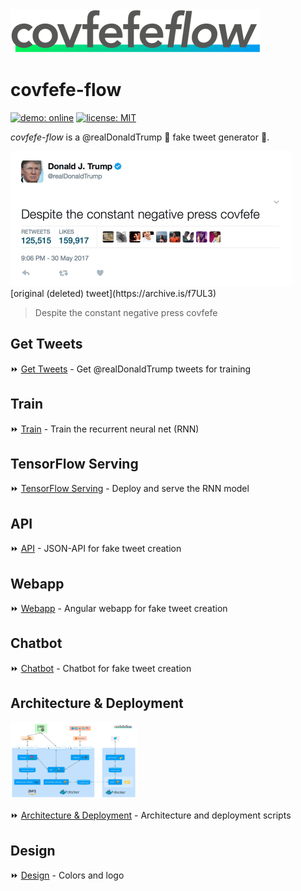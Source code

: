 <img src="./design/logo/covfefe-flow-logo.png" alt="covfefe-flow logo" style="max-width:100%;" width="400px" height="70px">

# covfefe-flow

[![demo: online](https://img.shields.io/badge/demo-online-009df4.svg)](https://www.covfefe-flow.tk)
[![license: MIT](https://img.shields.io/badge/license-MIT-brightgreen.svg)](./LICENSE.md)

*covfefe-flow* is a @realDonaldTrump :triumph: fake tweet generator 🤖.

<img src="./images/readme/cofveve-tweet_screenshot.jpg" style="max-width:100%;" width="450px" height="216px" alt="covfefe tweet screenshot">
[original (deleted) tweet](https://archive.is/f7UL3)

> Despite the constant negative press covfefe



## Get Tweets
:fast_forward: [Get Tweets](./get-tweets) - Get @realDonaldTrump tweets for training



## Train
:fast_forward: [Train](./train) - Train the recurrent neural net (RNN)



## TensorFlow Serving
:fast_forward: [TensorFlow Serving](./tensorflow-serving) - Deploy and serve the RNN model



## API
:fast_forward: [API](./api) - JSON-API for fake tweet creation



## Webapp
:fast_forward: [Webapp](./webapp) - Angular webapp for fake tweet creation



## Chatbot
:fast_forward: [Chatbot](./chatbot) - Chatbot for fake tweet creation



## Architecture & Deployment
<img src="./deployment/images/readme/covfefe-flow_architecture.jpg" width="40%" style="max-width:100%;" alt="covfefe-flow architecture">

:fast_forward: [Architecture & Deployment](./deployment) - Architecture and deployment scripts



## Design
:fast_forward: [Design](./design) - Colors and logo